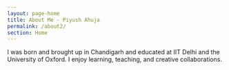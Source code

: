 ```yaml
---
layout: page-home
title: About Me - Piyush Ahuja
permalink: /about2/
section: Home
---
```


<!-- <img class='inset right' src='/1.jpg' title='Piyush Ahuja' width='100px'  />  -->

I was born and brought up in Chandigarh and educated at IIT Delhi and the University of Oxford. I enjoy learning, teaching, and creative collaborations. 


